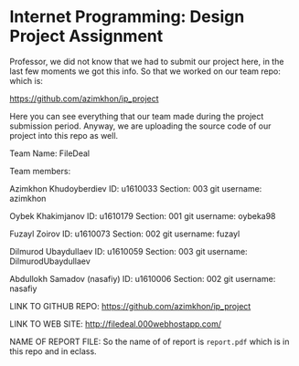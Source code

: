 # Internet Programming: Design Project Assignment

Professor, we did not know that we had to submit our project here, in the last few moments we got this info.
So that we worked on our team repo:
which is: 

https://github.com/azimkhon/ip_project

Here you can see everything that our team made during the project submission period.
Anyway, we are uploading the source code of our project into this repo as well.

Team Name: FileDeal

Team members:

Azimkhon Khudoyberdiev
ID: u1610033
Section: 003
git username: azimkhon

Oybek Khakimjanov
ID: u1610179
Section: 001
git username: oybeka98

Fuzayl Zoirov
ID: u1610073
Section: 002
git username: fuzayl

Dilmurod Ubaydullaev
ID: u1610059
Section: 003
git username: DilmurodUbaydullaev

Abdullokh Samadov (nasafiy)
ID: u1610006
Section: 002
git username: nasafiy

LINK TO GITHUB REPO:
https://github.com/azimkhon/ip_project

LINK TO WEB SITE:
http://filedeal.000webhostapp.com/

NAME OF REPORT FILE: 
So the name of of report is `report.pdf` which is in this repo and in eclass.